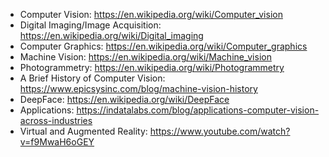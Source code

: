 - Computer Vision: https://en.wikipedia.org/wiki/Computer_vision
- Digital Imaging/Image Acquisition: https://en.wikipedia.org/wiki/Digital_imaging
- Computer Graphics: https://en.wikipedia.org/wiki/Computer_graphics
- Machine Vision: https://en.wikipedia.org/wiki/Machine_vision
- Photogrammetry: https://en.wikipedia.org/wiki/Photogrammetry
- A Brief History of Computer Vision: https://www.epicsysinc.com/blog/machine-vision-history
- DeepFace: https://en.wikipedia.org/wiki/DeepFace
- Applications: https://indatalabs.com/blog/applications-computer-vision-across-industries
- Virtual and Augmented Reality: https://www.youtube.com/watch?v=f9MwaH6oGEY